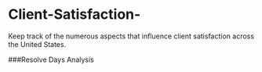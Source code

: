 # Client-Satisfaction-
Keep track of the numerous aspects that influence client satisfaction across the United States.

###Resolve Days Analysis
